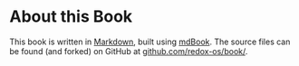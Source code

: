 About this Book
===============

This book is written in [Markdown], built using [mdBook]. The source files can be found (and forked) on GitHub at [github.com/redox-os/book/].

[Markdown]: http://daringfireball.net/projects/markdown/basics
[mdBook]: https://github.com/azerupi/mdBook
[github.com/redox-os/book/]: https://github.com/redox-os/book/
